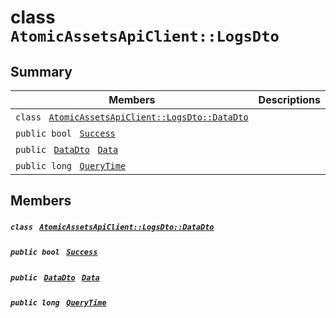 # class `AtomicAssetsApiClient::LogsDto` 

## Summary

 Members                                | Descriptions                                
----------------------------------------|---------------------------------------------
`class ` [`AtomicAssetsApiClient::LogsDto::DataDto`](.github/workflows/documentation/md/AtomicAssetsApiClient--LogsDto--DataDto.md#class_atomic_assets_api_client_1_1_logs_dto_1_1_data_dto)        | 
`public bool ` [`Success`](#class_atomic_assets_api_client_1_1_logs_dto_1a506fb037fbb6bfe8f254c021a2c3cfac) | 
`public ` [`DataDto`](.github/workflows/documentation/md/AtomicAssetsApiClient--LogsDto--DataDto.md#class_atomic_assets_api_client_1_1_logs_dto_1_1_data_dto)` ` [`Data`](#class_atomic_assets_api_client_1_1_logs_dto_1a6ed89521b3da4f30d2ab82c36d0afd13) | 
`public long ` [`QueryTime`](#class_atomic_assets_api_client_1_1_logs_dto_1a6cc7a06930fbe1e28eb7eed2599015c9) | 

## Members

##### `class ` [`AtomicAssetsApiClient::LogsDto::DataDto`](.github/workflows/documentation/md/AtomicAssetsApiClient--LogsDto--DataDto.md#class_atomic_assets_api_client_1_1_logs_dto_1_1_data_dto) 

##### `public bool ` [`Success`](#class_atomic_assets_api_client_1_1_logs_dto_1a506fb037fbb6bfe8f254c021a2c3cfac) 

##### `public ` [`DataDto`](.github/workflows/documentation/md/AtomicAssetsApiClient--LogsDto--DataDto.md#class_atomic_assets_api_client_1_1_logs_dto_1_1_data_dto)` ` [`Data`](#class_atomic_assets_api_client_1_1_logs_dto_1a6ed89521b3da4f30d2ab82c36d0afd13) 

##### `public long ` [`QueryTime`](#class_atomic_assets_api_client_1_1_logs_dto_1a6cc7a06930fbe1e28eb7eed2599015c9) 

